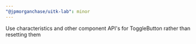 ```yaml
---
"@jpmorganchase/uitk-lab": minor
---
```


Use characteristics and other component API's for ToggleButton rather than resetting them
